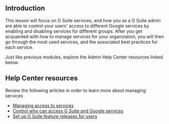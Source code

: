 ## Introduction

This lesson will focus on G Suite services, and how you as a G Suite admin are able to control your users' access to different Google services by enabling and disabling services for different groups. After you get acquainted with how to manage services for your organization, you will then go through the most used services, and the associated best practices for each service.

Just like previous modules, explore the Admin Help Center resources linked below.

## Help Center resources

Review the following articles in order to learn more about managing services

-   [Managing access to services](https://support.google.com/a/answer/182426)
-   [Control who can access G Suite and Google services](https://support.google.com/a/answer/182442)
-   [Set up G Suite feature releases for users](https://support.google.com/a/answer/172177/)
